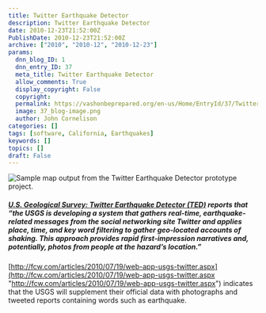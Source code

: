 ```yaml
---
title: Twitter Earthquake Detector
description: Twitter Earthquake Detector
date: 2010-12-23T21:52:00Z
PublishDate: 2010-12-23T21:52:00Z
archive: ["2010", "2010-12", "2010-12-23"]
params:
  dnn_blog_ID: 1
  dnn_entry_ID: 37
  meta_title: Twitter Earthquake Detector
  allow_comments: True
  display_copyright: False
  copyright:
  permalink: https://vashonbeprepared.org/en-us/Home/EntryId/37/Twitter-Earthquake-Detector
  image: 37_blog-image.png
  author: John Cornelison
categories: []
tags: [software, California, Earthquakes]
keywords: []
topics: []
draft: False
---
```


![Sample map output from the Twitter Earthquake Detector prototype project.](http://recovery.doi.gov/press/wp-content/uploads/2009/07/picture-54.jpg "Twitter Earthquake Detector (TED) Map")

##### [U.S. Geological Survey: Twitter Earthquake Detector (TED)](http://recovery.doi.gov/press/us-geological-survey-twitter-earthquake-detector-ted/) reports that _“the USGS is developing a system that gathers real-time, earthquake-related messages from the social networking site Twitter and applies place, time, and key word filtering to gather geo-located accounts of shaking. This approach provides rapid first-impression narratives and, potentially, photos from people at the hazard’s location.”_

[http://fcw.com/articles/2010/07/19/web-app-usgs-twitter.aspx](http://fcw.com/articles/2010/07/19/web-app-usgs-twitter.aspx "http://fcw.com/articles/2010/07/19/web-app-usgs-twitter.aspx") indicates that the USGS will supplement their official data with photographs and tweeted reports containing words such as earthquake.
